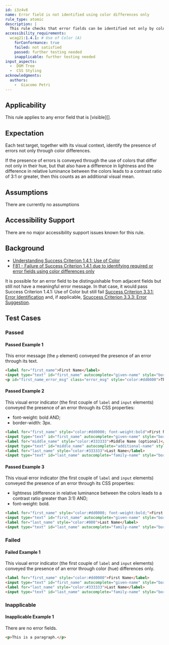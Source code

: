 ```yaml
---
id: i3z4v8
name: Error field is not identified using color differences only
rule_type: atomic
description: |
  This rule checks that error fields can be identified not only by color differences but through another visual means.
accessibility_requirements:
  wcag21:1.4.1: # Use of Color (A)
    forConformance: true
    failed: not satisfied
    passed: further testing needed
    inapplicable: further testing needed
input_aspects:
  -  DOM Tree
  -  CSS Styling
acknowledgments:
  authors:
    -  Giacomo Petri
---
```


## Applicability

This rule applies to any error field that is [visible][].

## Expectation

Each test target, together with its visual context, identify the presence of errors not only through color differences.

If the presence of errors is conveyed through the use of colors that differ not only in their hue, but that also have a difference in lightness and the difference in relative luminance between the colors leads to a contrast ratio of 3:1 or greater, then this counts as an additional visual mean.

## Assumptions

There are currently no assumptions

## Accessibility Support

There are no major accessibility support issues known for this rule.

## Background

- [Understanding Success Criterion 1.4.1: Use of Color](https://www.w3.org/WAI/WCAG21/Understanding/use-of-color.html)
- [F81 - Failure of Success Criterion 1.4.1 due to identifying required or error fields using color differences only](https://www.w3.org/WAI/WCAG21/Techniques/failures/F81.html)

It is possible for an error field to be distinguishable from adjacent fields but still not have a meaningful error message. In that case, it would pass Success Criterion 1.4.1: Use of Color but still fail [Success Criterion 3.3.1: Error Identification](https://www.w3.org/WAI/WCAG21/Understanding/error-identification.html) and, if applicable, [Scuccess Criterion 3.3.3: Error Suggestion](https://www.w3.org/WAI/WCAG21/Understanding/error-suggestion.html).

## Test Cases

### Passed

#### Passed Example 1

This error message (the `p` element) conveyed the presence of an error through its text.

```html
<label for="first_name">First Name</label>
<input type="text" id="first_name" autocomplete="given-name" style="border:1px solid #dd0000" aria-invalid="true" aria-describedby="first_name_error_msg">
<p id="first_name_error_msg" class="error_msg" style="color:#dd0000">This field is empty. Enter your first name.</p>
```

#### Passed Example 2

This visual error indicator (the first couple of `label` and `input` elements) conveyed the presence of an error through its CSS properties:
- font-weight: bold AND;
- border-width: 3px.

```html
<label for="first_name" style="color:#dd0000; font-weight:bold">First Name</label>
<input type="text" id="first_name" autocomplete="given-name" style="border:3px solid #dd0000" aria-invalid="true">
<label for="middle_name" style="color:#333333">Middle Name (optional)</label>
<input type="text" id="middle_name" autocomplete="additional-name" style="border:1px solid #b0b0b0" value="Michael">
<label for="last_name" style="color:#333333">Last Name</label>
<input type="text" id="last_name" autocomplete="family-name" style="border:1px solid #b0b0b0" value="Doe">
```

#### Passed Example 3

This visual error indicator (the first couple of `label` and `input` elements) conveyed the presence of an error through its CSS properties:
- lightness (difference in relative luminance between the colors leads to a contrast ratio greater than 3:1) AND;
- font-weight: bold.

```html
<label for="first_name" style="color:#dd0000; font-weight:bold;">First Name</label>
<input type="text" id="first_name" autocomplete="given-name" style="border:1px solid #dd0000" aria-invalid="true">
<label for="last_name" style="color:#000">Last Name</label>
<input type="text" id="last_name" autocomplete="family-name" style="border:1px solid #000" value="Doe">
```

### Failed

#### Failed Example 1

This visual error indicator (the first couple of `label` and `input` elements) conveyed the presence of an error through color (hue) differences only.

```html
<label for="first_name" style="color:#dd0000">First Name</label>
<input type="text" id="first_name" autocomplete="given-name" style="border:1px solid #dd0000" aria-invalid="true">
<label for="last_name" style="color:#333333">Last Name</label>
<input type="text" id="last_name" autocomplete="family-name" style="border:1px solid #b0b0b0" value="Doe">
```

### Inapplicable

#### Inapplicable Example 1

There are no error fields.

```html
<p>This is a paragraph.</p>
```
